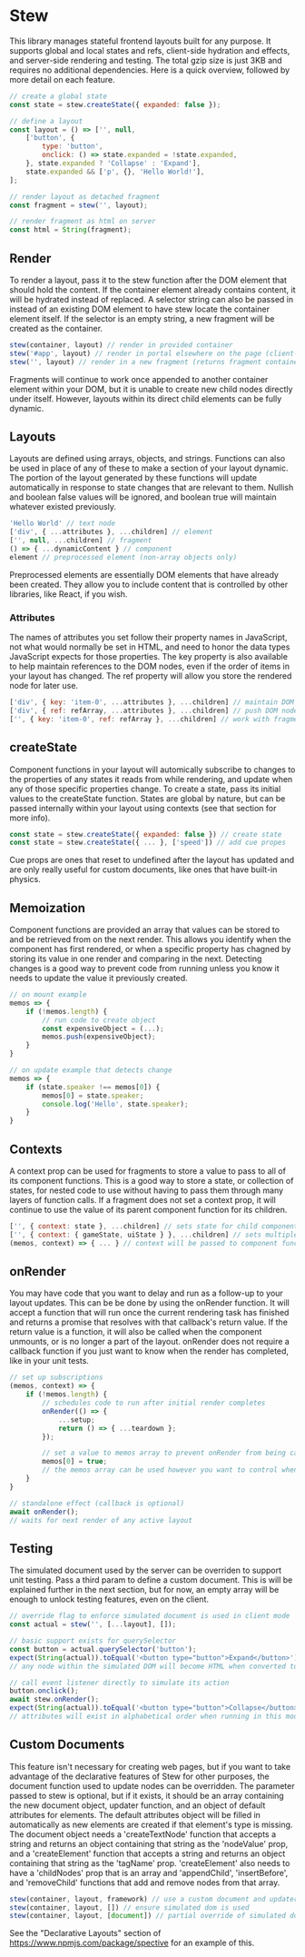 # Stew
This library manages stateful frontend layouts built for any purpose. It supports global and local states and refs, client-side hydration and effects, and server-side rendering and testing. The total gzip size is just 3KB and requires no additional dependencies. Here is a quick overview, followed by more detail on each feature.

```js
// create a global state
const state = stew.createState({ expanded: false });

// define a layout
const layout = () => ['', null,
	['button', {
		type: 'button',
		onclick: () => state.expanded = !state.expanded,
	}, state.expanded ? 'Collapse' : 'Expand'],
	state.expanded && ['p', {}, 'Hello World!'],
];

// render layout as detached fragment
const fragment = stew('', layout);

// render fragment as html on server
const html = String(fragment);
```

## Render
To render a layout, pass it to the stew function after the DOM element that should hold the content. If the container element already contains content, it will be hydrated instead of replaced. A selector string can also be passed in instead of an existing DOM element to have stew locate the container element itself. If the selector is an empty string, a new fragment will be created as the container.

```js
stew(container, layout) // render in provided container
stew('#app', layout) // render in portal elsewhere on the page (client-side only)
stew('', layout) // render in a new fragment (returns fragment container)
```

Fragments will continue to work once appended to another container element within your DOM, but it is unable to create new child nodes directly under itself. However, layouts within its direct child elements can be fully dynamic.

## Layouts
Layouts are defined using arrays, objects, and strings. Functions can also be used in place of any of these to make a section of your layout dynamic. The portion of the layout generated by these functions will update automatically in response to state changes that are relevant to them. Nullish and boolean false values will be ignored, and boolean true will maintain whatever existed previously.

```js
'Hello World' // text node
['div', { ...attributes }, ...children] // element
['', null, ...children] // fragment
() => { ...dynamicContent } // component
element // preprocessed element (non-array objects only)
```

Preprocessed elements are essentially DOM elements that have already been created. They allow you to include content that is controlled by other libraries, like React, if you wish.

### Attributes
The names of attributes you set follow their property names in JavaScript, not what would normally be set in HTML, and need to honor the data types JavaScript expects for those properties. The key property is also available to help maintain references to the DOM nodes, even if the order of items in your layout has changed. The ref property will allow you store the rendered node for later use.

```js
['div', { key: 'item-0', ...attributes }, ...children] // maintain DOM reference using key prop
['div', { ref: refArray, ...attributes }, ...children] // push DOM node to an array using ref prop
['', { key: 'item-0', ref: refArray }, ...children] // work with fragments as well, but ref will store parent node
```

## createState
Component functions in your layout will automically subscribe to changes to the properties of any states it reads from while rendering, and update when any of those specific properties change. To create a state, pass its initial values to the createState function. States are global by nature, but can be passed internally within your layout using contexts (see that section for more info).

```js
const state = stew.createState({ expanded: false }) // create state
const state = stew.createState({ ... }, ['speed']) // add cue propes
```

Cue props are ones that reset to undefined after the layout has updated and are only really useful for custom documents, like ones that have built-in physics.

## Memoization
Component functions are provided an array that values can be stored to and be retrieved from on the next render. This allows you identify when the component has first rendered, or when a specific property has chagned by storing its value in one render and comparing in the next. Detecting changes is a good way to prevent code from running unless you know it needs to update the value it previously created.

```js
// on mount example
memos => {
	if (!memos.length) {
		// run code to create object
		const expensiveObject = (...);
		memos.push(expensiveObject);
	}
}

// on update example that detects change
memos => {
	if (state.speaker !== memos[0]) {
		memos[0] = state.speaker;
		console.log('Hello', state.speaker);
	}
}
```

## Contexts
A context prop can be used for fragments to store a value to pass to all of its component functions. This is a good way to store a state, or collection of states, for nested code to use without having to pass them through many layers of function calls. If a fragment does not set a context prop, it will continue to use the value of its parent component function for its children.

```js
['', { context: state }, ...children] // sets state for child component functions
['', { context: { gameState, uiState } }, ...children] // sets multiple states
(memos, context) => { ... } // context will be passed to component functions as the second parameter
```

## onRender
You may have code that you want to delay and run as a follow-up to your layout updates. This can be be done by using the onRender function. It will accept a function that will run once the current rendering task has finished and returns a promise that resolves with that callback's return value. If the return value is a function, it will also be called when the component unmounts, or is no longer a part of the layout. onRender does not require a callback function if you just want to know when the render has completed, like in your unit tests.

```js
// set up subscriptions
(memos, context) => {
	if (!memos.length) {
		// schedules code to run after initial render completes
		onRender(() => {
			...setup;
			return () => { ...teardown };
		});

		// set a value to memos array to prevent onRender from being called on update
		memos[0] = true;
		// the memos array can be used however you want to control when onRenders run
	}
}

// standalone effect (callback is optional)
await onRender();
// waits for next render of any active layout
```

## Testing
The simulated document used by the server can be overriden to support unit testing. Pass a third param to define a custom document. This is will be explained further in the next section, but for now, an empty array will be enough to unlock testing features, even on the client.

```js
// override flag to enforce simulated document is used in client mode
const actual = stew('', [...layout], []);

// basic support exists for querySelector
const button = actual.querySelector('button');
expect(String(actual)).toEqual('<button type="button">Expand</button>');
// any node within the simulated DOM will become HTML when converted to a string

// call event listener directly to simulate its action
button.onclick();
await stew.onRender();
expect(String(actual)).toEqual('<button type="button">Collapse</button><p>Hello World!</p>');
// attributes will exist in alphabetical order when running in this mode
```

## Custom Documents
This feature isn't necessary for creating web pages, but if you want to take advantage of the declarative features of Stew for other purposes, the document function used to update nodes can be overridden. The parameter passed to stew is optional, but if it exists, it should be an array containing the new document object, updater function, and an object of default attributes for elements. The default attributes object will be filled in automatically as new elements are created if that element's type is missing. The document object needs a 'createTextNode' function that accepts a string and returns an object containing that string as the 'nodeValue' prop, and a 'createElement' function that accepts a string and returns an object containing that string as the 'tagName' prop. 'createElement' also needs to have a 'childNodes' prop that is an array and 'appendChild', 'insertBefore', and 'removeChild' functions that add and remove nodes from that array.

```js
stew(container, layout, framework) // use a custom document and updater function
stew(container, layout, []) // ensure simulated dom is used
stew(container, layout, [document]) // partial override of simulated dom
```

See the "Declarative Layouts" section of https://www.npmjs.com/package/spective for an example of this.
